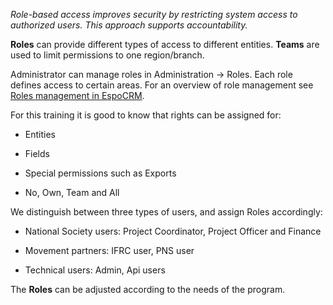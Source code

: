 *Role-based access improves security by restricting system access to authorized users. This approach supports accountability.* 



**Roles** can provide different types of access to different entities. **Teams** are used to limit permissions to one region/branch. 

Administrator can manage roles in Administration -> Roles. Each role defines access to certain areas. For an overview of role management see [Roles management in EspoCRM](https://docs.espocrm.com/administration/roles-management/).  

For this training it is good to know that rights can be assigned for: 

- Entities 

- Fields 

- Special permissions such as Exports 

- No, Own, Team and All


We distinguish between three types of users, and assign Roles accordingly: 

- National Society users: Project Coordinator, Project Officer and Finance 

- Movement partners: IFRC user, PNS user 

- Technical users: Admin, Api users 


The **Roles** can be adjusted according to the needs of the program. 
